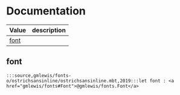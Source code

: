 # Documentation
|Value|description|
|---|---|
|[font](#font)||

## font

```moonbit
:::source,gmlewis/fonts-o/ostrichsansinline/ostrichsansinline.mbt,2019:::let font : <a href="gmlewis/fonts#Font">@gmlewis/fonts.Font</a>
```

